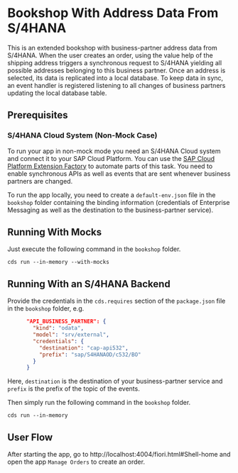 # Bookshop With Address Data From S/4HANA

This is an extended bookshop with business-partner address data from S/4HANA.
When the user creates an order, using the value help of the shipping address 
triggers a synchronous request to S/4HANA yielding all possible addresses
belonging to this business partner. Once an address is selected, its data
is replicated into a local database. To keep data in sync, an event handler
is registered listening to all changes of business partners updating the 
local database table.

## Prerequisites

###  S/4HANA Cloud System (Non-Mock Case)
To run your app in non-mock mode you need an S/4HANA Cloud system and connect it to your SAP Cloud Platform. You can use the
[SAP Cloud Platform Extension Factory](https://help.sap.com/viewer/65de2977205c403bbc107264b8eccf4b/Cloud/en-US/346864df64f24011b49abee07bbd79af.html) to automate parts of this task. You need to enable synchronous APIs as well as events that are sent whenever business partners are changed.

To run the app locally, you need to create a `default-env.json` file in the `bookshop` folder containing the binding information (credentials of Enterprise Messaging as well as the destination to the business-partner service).


## Running With Mocks
Just execute the following command in the `bookshop` folder.
```
cds run --in-memory --with-mocks
```

## Running With an S/4HANA Backend
Provide the credentials in the `cds.requires` section of the `package.json` file in the `bookshop` folder, e.g.
```json
      "API_BUSINESS_PARTNER": {
        "kind": "odata",
        "model": "srv/external",
        "credentials": {
          "destination": "cap-api532",
          "prefix": "sap/S4HANAOD/c532/BO"
        }
      }
```
Here, `destination` is the destination of your business-partner service and `prefix` is the prefix
of the topic of the events.

Then simply run the following command in the `bookshop` folder.
```
cds run --in-memory
```

## User Flow
After starting the app, go to http://localhost:4004/fiori.html#Shell-home and open the app `Manage Orders` to create an order.